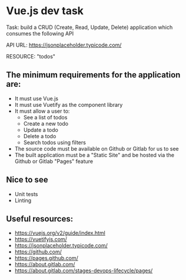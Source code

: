 # Vue.js dev task

Task: build a CRUD (Create, Read, Update, Delete) application which consumes the following API

API URL: https://jsonplaceholder.typicode.com/

RESOURCE: "todos"

## The minimum requirements for the application are:

* It must use Vue.js
* It must use Vuetify as the component library
* It must allow a user to:
    * See a list of todos
    * Create a new todo
    * Update a todo
    * Delete a todo
    * Search todos using filters
* The source code must be available on Github or Gitlab for us to see
* The built application must be a "Static Site" and be hosted via the Github or Gitlab "Pages" feature

## Nice to see

- Unit tests
- Linting

## Useful resources:

- https://vuejs.org/v2/guide/index.html
- https://vuetifyjs.com/
- https://jsonplaceholder.typicode.com/
- https://github.com/
- https://pages.github.com/
- https://about.gitlab.com/
- https://about.gitlab.com/stages-devops-lifecycle/pages/
